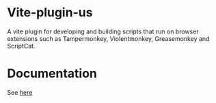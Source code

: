 # Vite-plugin-us

A vite plugin for developing and building scripts that run on browser extensions such as Tampermonkey, Violentmonkey, Greasemonkey and ScriptCat.

# Documentation

See [here](https://savage181855.github.io/savage-libs/vite-plugin-us/modules)